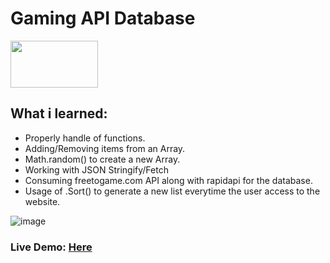 # Gaming API Database

<img src="https://user-images.githubusercontent.com/30186107/29488525-f55a69d0-84da-11e7-8a39-5476f663b5eb.png" width="140" height="75">

## What i learned:
* Properly handle of functions.
*  Adding/Removing items from an Array.
*  Math.random() to create a new Array.
*  Working with JSON Stringify/Fetch
*  Consuming freetogame.com API along with rapidapi for the database.
*  Usage of .Sort() to generate a new list everytime the user access to the website.


![image](https://user-images.githubusercontent.com/6069906/133836418-76b7ba0e-4637-43ab-864c-7bf89f6a0c4f.png)





### Live Demo: [Here](https://hditano.github.io/Gaming-DB/)

